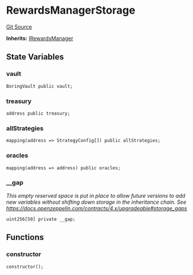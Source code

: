 # RewardsManagerStorage
[Git Source](https://github.com/Level-Money/contracts/blob/8e1575e7e26fdc58ac15be6578d36ba7aa02390c/src/v2/usd/RewardsManagerStorage.sol)

**Inherits:**
[IRewardsManager](/src/v2/interfaces/level/IRewardsManager.sol/interface.IRewardsManager.md)


## State Variables
### vault

```solidity
BoringVault public vault;
```


### treasury

```solidity
address public treasury;
```


### allStrategies

```solidity
mapping(address => StrategyConfig[]) public allStrategies;
```


### oracles

```solidity
mapping(address => address) public oracles;
```


### __gap
*This empty reserved space is put in place to allow future versions to add new
variables without shifting down storage in the inheritance chain.
See https://docs.openzeppelin.com/contracts/4.x/upgradeable#storage_gaps*


```solidity
uint256[50] private __gap;
```


## Functions
### constructor


```solidity
constructor();
```

